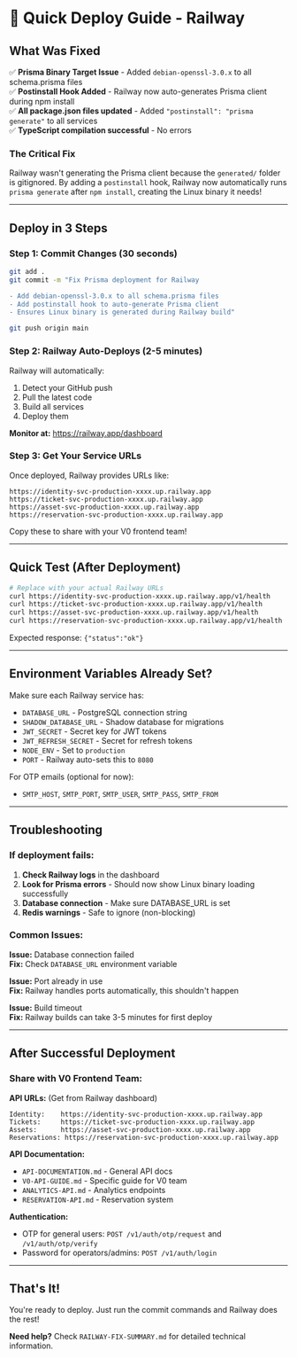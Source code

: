 # 🚀 Quick Deploy Guide - Railway

## What Was Fixed

✅ **Prisma Binary Target Issue** - Added `debian-openssl-3.0.x` to all schema.prisma files  
✅ **Postinstall Hook Added** - Railway now auto-generates Prisma client during npm install  
✅ **All package.json files updated** - Added `"postinstall": "prisma generate"` to all services  
✅ **TypeScript compilation successful** - No errors

### The Critical Fix
Railway wasn't generating the Prisma client because the `generated/` folder is gitignored. By adding a `postinstall` hook, Railway now automatically runs `prisma generate` after `npm install`, creating the Linux binary it needs!

---

## Deploy in 3 Steps

### Step 1: Commit Changes (30 seconds)

```bash
git add .
git commit -m "Fix Prisma deployment for Railway

- Add debian-openssl-3.0.x to all schema.prisma files
- Add postinstall hook to auto-generate Prisma client
- Ensures Linux binary is generated during Railway build"

git push origin main
```

### Step 2: Railway Auto-Deploys (2-5 minutes)

Railway will automatically:
1. Detect your GitHub push
2. Pull the latest code
3. Build all services
4. Deploy them

**Monitor at:** https://railway.app/dashboard

### Step 3: Get Your Service URLs

Once deployed, Railway provides URLs like:
```
https://identity-svc-production-xxxx.up.railway.app
https://ticket-svc-production-xxxx.up.railway.app
https://asset-svc-production-xxxx.up.railway.app
https://reservation-svc-production-xxxx.up.railway.app
```

Copy these to share with your V0 frontend team!

---

## Quick Test (After Deployment)

```bash
# Replace with your actual Railway URLs
curl https://identity-svc-production-xxxx.up.railway.app/v1/health
curl https://ticket-svc-production-xxxx.up.railway.app/v1/health
curl https://asset-svc-production-xxxx.up.railway.app/v1/health
curl https://reservation-svc-production-xxxx.up.railway.app/v1/health
```

Expected response: `{"status":"ok"}`

---

## Environment Variables Already Set?

Make sure each Railway service has:
- `DATABASE_URL` - PostgreSQL connection string
- `SHADOW_DATABASE_URL` - Shadow database for migrations
- `JWT_SECRET` - Secret key for JWT tokens
- `JWT_REFRESH_SECRET` - Secret for refresh tokens
- `NODE_ENV` - Set to `production`
- `PORT` - Railway auto-sets this to `8080`

For OTP emails (optional for now):
- `SMTP_HOST`, `SMTP_PORT`, `SMTP_USER`, `SMTP_PASS`, `SMTP_FROM`

---

## Troubleshooting

### If deployment fails:

1. **Check Railway logs** in the dashboard
2. **Look for Prisma errors** - Should now show Linux binary loading successfully
3. **Database connection** - Make sure DATABASE_URL is set
4. **Redis warnings** - Safe to ignore (non-blocking)

### Common Issues:

**Issue:** Database connection failed  
**Fix:** Check `DATABASE_URL` environment variable

**Issue:** Port already in use  
**Fix:** Railway handles ports automatically, this shouldn't happen

**Issue:** Build timeout  
**Fix:** Railway builds can take 3-5 minutes for first deploy

---

## After Successful Deployment

### Share with V0 Frontend Team:

**API URLs:** (Get from Railway dashboard)
```
Identity:    https://identity-svc-production-xxxx.up.railway.app
Tickets:     https://ticket-svc-production-xxxx.up.railway.app
Assets:      https://asset-svc-production-xxxx.up.railway.app
Reservations: https://reservation-svc-production-xxxx.up.railway.app
```

**API Documentation:**
- `API-DOCUMENTATION.md` - General API docs
- `V0-API-GUIDE.md` - Specific guide for V0 team
- `ANALYTICS-API.md` - Analytics endpoints
- `RESERVATION-API.md` - Reservation system

**Authentication:**
- OTP for general users: `POST /v1/auth/otp/request` and `/v1/auth/otp/verify`
- Password for operators/admins: `POST /v1/auth/login`

---

## That's It!

You're ready to deploy. Just run the commit commands and Railway does the rest!

**Need help?** Check `RAILWAY-FIX-SUMMARY.md` for detailed technical information.


